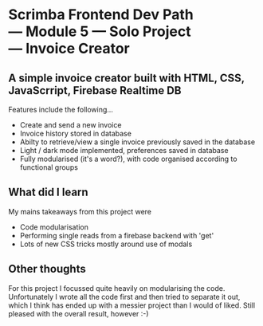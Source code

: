 # Scrimba Frontend Dev Path — Module 5 — Solo Project — Invoice Creator

## A simple invoice creator built with HTML, CSS, JavaScrript, Firebase Realtime DB

Features include the following...
- Create and send a new invoice
- Invoice history stored in database
- Abilty to retrieve/view a single invoice previously saved in the database
- Light / dark mode implemented, preferences saved in database
- Fully modularised (it's a word?), with code organised according to functional groups

## What did I learn
My mains takeaways from this project were 
- Code modularisation
- Performing single reads from a firebase backend with 'get'
- Lots of new CSS tricks mostly around use of modals

## Other thoughts
For this project I focussed quite heavily on modularising the code. Unfortunately I wrote
all the code first and then tried to separate it out, which I think has ended up with 
a messier project than I would of liked. Still pleased with the overall result, however :-)